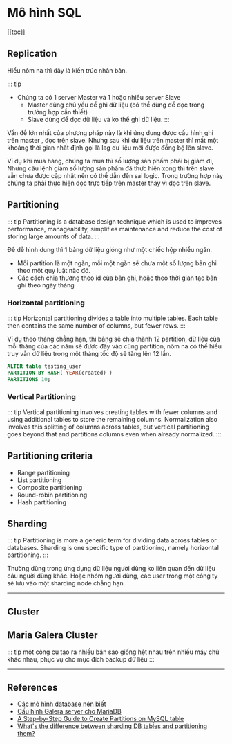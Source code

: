 # Mô hình SQL

[[toc]]

## Replication

Hiểu nôm na thì đây là kiến trúc nhân bản. 

::: tip
- Chúng ta có 1 server Master và 1 hoặc nhiều server Slave
    - Master dùng chủ yếu để ghi dữ liệu (có thể dùng để đọc trong trường hợp cần thiết)
    - Slave dùng để dọc dữ liệu và ko thể ghi dữ liệu.
:::


Vấn đề lớn nhất của phương pháp này là khi ứng dung được cấu hình ghi trên master , đọc trên slave. Nhưng sau khi dư liệu trên master thì mất một khoảng thời gian nhất định gọi là lag dư liệu mới được đồng bộ lên slave.

Ví dụ khi mua hàng, chúng ta mua thì số lượng sản phẩm phải bị giảm đi, Nhưng câu lệnh giảm số lượng sản phẩm đã thưc hiện xong thì trên slave vẫn chưa được cập nhật nên có thể dẫn đến sai logic. Trong trường hợp này chúng ta phải thực hiện dọc trực tiếp trên master thay vì đọc trên slave.


## Partitioning

::: tip 
Partitioning is a database design technique which is used to improves performance, manageability, simplifies maintenance and reduce the cost of storing large amounts of data.
:::

Để dễ hình dung thì 1 bảng dữ liệu gióng như một chiếc hộp nhiều ngăn. 
- Mỗi partition là một ngăn, mỗi một ngăn sẽ chưa một số lượng bản ghi theo một quy luật nào đó.
- Các cách chia thường theo id của bản ghi, hoặc theo thời gian tạo bản ghi theo ngày tháng

### Horizontal partitioning

::: tip 
Horizontal partitioning divides a table into multiple tables. Each table then contains the same number of columns, but fewer rows.
:::



Ví dụ theo tháng chẳng hạn, thì bảng sẽ chia thành 12 partition, dữ liệu của mỗi tháng của các năm sẽ được đấy vào cùng partition, nôm na có thể hiểu truy vẫn dữ liệu trong một tháng tốc độ sẽ tăng lên 12 lần.


```sql
ALTER table testing_user
PARTITION BY HASH( YEAR(created) )
PARTITIONS 10;
```

### Vertical Partitioning

::: tip 
Vertical partitioning involves creating tables with fewer columns and using additional tables to store the remaining columns. Normalization also involves this splitting of columns across tables, but vertical partitioning goes beyond that and partitions columns even when already normalized.
:::


## Partitioning criteria

- Range partitioning
- List partitioning
- Composite partitioning
- Round-robin partitioning
- Hash partitioning

## Sharding

::: tip
Partitioning is more a generic term for dividing data across tables or databases. 
Sharding is one specific type of partitioning, namely horizontal partitioning.
:::

Thường dùng trong ứng dụng dữ liệu người dùng ko liên quan đến dữ liệu cảu người dùng khác. Hoặc nhóm người dùng, các user trong một công ty sẽ lưu vào một sharding node chẳng hạn

---

## Cluster


## Maria Galera Cluster

::: tip
một công cụ tạo ra nhiều bản sao giống hệt nhau trên nhiều máy chủ khác nhau, phục vụ cho mục đích backup dữ liệu
:::

---

## References

- [Các mô hình database nên biết](https://kipalog.kaopiz.com/posts/Cac-mo-hinh-database-nen-biet)
- [Cấu hình Galera server cho MariaDB](https://kipalog.com/posts/Cau-hinh-Galera-server-cho-MariaDB)
- [A Step-by-Step Guide to Create Partitions on MySQL table](http://acmeextension.com/mysql-table-partitioning/)
- [What's the difference between sharding DB tables and partitioning them?](https://www.quora.com/Whats-the-difference-between-sharding-DB-tables-and-partitioning-them)